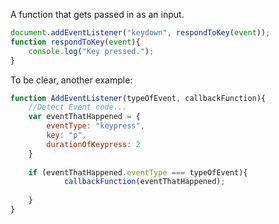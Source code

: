 
A function that gets passed in as an input.

```js
document.addEventListener("keydown", respondToKey(event));
function respondToKey(event){
	console.log("Key pressed.");
}
```

To be clear, another example:
```js
function AddEventListener(typeOfEvent, callbackFunction){
	//Detect Event code...
	var eventThatHappened = {
		eventType: "keypress",
		key: "p",
		durationOfKeypress: 2
	}
	
	if (eventThatHappened.eventType === typeOfEvent){
			callbackFunction(eventThatHappened);
		
	}
}

```

